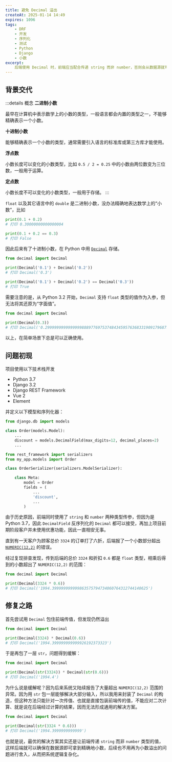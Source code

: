 ```yaml
---
title: 避免 Decimal 溢出
createAt: 2025-01-14 14:49
expires: 1096
tags:
    - DRF
    - 开发
    - 序列化
    - 测试
    - Python
    - Django
    - 小数
excerpt:
    后端使用 Decimal 时，前端应当配合传递 string 而非 number，否则会从数据源就可能出现过长的小数，导致排查链路过长或者问题反复出现。
---
```


## 背景交代

:::details 概念
**二进制小数**

最早在计算机中表示数学上的小数的类型，一般语言都会内置的类型之一，不能够精确表示一个小数。

**十进制小数**

能够精确表示一个小数的类型，通常需要引入语言的标准库或第三方库才能使用。

**浮点数**

小数长度可以变化的小数类型，比如 `0.5 / 2 = 0.25` 中的小数由两位数变为三位数，一般用于运算。

**定点数**

小数长度不可以变化的小数类型，一般用于存储。
:::

`float` 以及其它语言中的 `double` 是二进制小数，没办法精确地表达数学上的“小数”，比如

```python
print(0.1 + 0.2)
# 打印 0.30000000000000004

print(0.1 + 0.2 == 0.3)
# 打印 False
```

因此后来有了十进制小数，在 Python 中用 [`Decimal`](https://docs.python.org/zh-cn/3/library/decimal.html) 存储。

```python
from decimal import Decimal

print(Decimal('0.1') + Decimal('0.2'))
# 打印 Decimal('0.3')

print(Decimal('0.1') + Decimal('0.2') == Decimal('0.3'))
# 打印 True
```

需要注意的是，从 Python 3.2 开始，`Decimal` 支持 `float` 类型的值作为入参，但无法将其还原为“字面值”。

```python
from decimal import Decimal

print(Decimal(0.3))
# 打印 Decimal('0.299999999999999988897769753748434595763683319091796875')
```

以上，在简单场景下总是可以正确使用。

## 问题初现

项目使用以下技术栈开发

- Python 3.7
- Django 3.2
- Django REST Framework
- Vue 2
- Element

并定义以下模型和序列化器：

```python [models.py]
from django.db import models

class Order(models.Model):
    ...
    discount = models.DecimalField(max_digits=12, decimal_places=2)
    ...
```

```python [serializers.py]
from rest_framework import serializers
from my_app.models import Order

class OrderSerializer(serializers.ModelSerializer):

    class Meta:
        model = Order
        fields = (
            ...
            'discount',
            ...
        )
```

由于历史原因，前端同时使用了 `string` 和 `number` 两种类型传参，但因为是 Python 3.7，因此
`DecimalField` 反序列化的 `Decimal` 都可以接受，再加上项目前期阶段客户并未使用优惠功能，因此一直相安无事。

直到有一天客户为顾客总价 `3324` 的订单打了六折，后端报了一个小数部分超出
[`NUMERIC(12,2)`](https://www.postgresql.org/docs/current/datatype-numeric.html#DATATYPE-NUMERIC-DECIMAL)
的错误。

经过复现排查发现，传到后端的总价 `3324` 和折扣 `0.6` 都是 `float` 类型，相乘后得到的小数超出了 `NUMERIC(12,2)` 的范围：

```python
from decimal import Decimal

print(Decimal(3324 * 0.6))
# 打印 Decimal('1994.399999999999863575794734060764312744140625')
```

## 修复之路

首先尝试用 `Decimal` 包住前端传值，但发现仍然溢出

```python
from decimal import Decimal

print(Decimal(3324) * Decimal(0.6))
# 打印 Decimal('1994.399999999999926192373323')
```

于是再包了一层 `str`，问题得到缓解：

```python
from decimal import Decimal

print(Decimal(str(3324)) * Decimal(str(0.6)))
# 打印 Decimal('1994.4')
```

为什么说是缓解呢？因为后来系统又陆续报告了大量超出 `NUMERIC(12,2)` 范围的异常。因为用
`str` 包一层能够解决大部分输入，所以我用来封装了
`Decimal` 的构造，但这种方法只能针对一次传值、也就是直接包装前端传的值，不能应对二次计算、就是说在后端经过计算的结果，因而无法形成通用的解决方案。

```python
from decimal import Decimal

print(Decimal(str(3324 * 0.6)))
# 打印 Decimal('1994.3999999999999')
```

也就是说，最优的解决方案其实还是让前端传递 `string` 而非 `number` 类型的值，这样后端就可以确保在数据源即可拿到精确地小数，后续也不用再为小数溢出的问题进行舍入，从而把系统逻辑复杂化。
